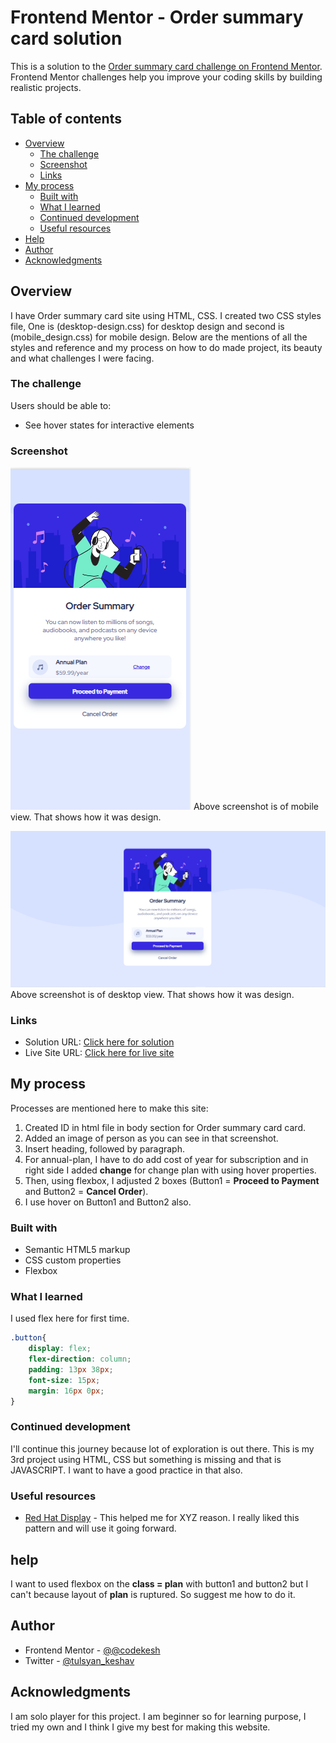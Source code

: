 # Frontend Mentor - Order summary card solution

This is a solution to the [Order summary card challenge on Frontend Mentor](https://www.frontendmentor.io/challenges/order-summary-component-QlPmajDUj). Frontend Mentor challenges help you improve your coding skills by building realistic projects. 

## Table of contents

- [Overview](#overview)
  - [The challenge](#the-challenge)
  - [Screenshot](#screenshot)
  - [Links](#links)
- [My process](#my-process)
  - [Built with](#built-with)
  - [What I learned](#what-i-learned)
  - [Continued development](#continued-development)
  - [Useful resources](#useful-resources)
- [Help](#help)
- [Author](#author)
- [Acknowledgments](#acknowledgments)

## Overview

I have Order summary card site using HTML, CSS. I created two CSS styles file, One is (desktop-design.css) for desktop design and second is (mobile_design.css) for mobile design. Below are the mentions of all the styles and reference and my process on how to do made project, its beauty and what challenges I were facing.

### The challenge

Users should be able to:

- See hover states for interactive elements

### Screenshot

![Mobile View](./Screenshot_mobile.png)
Above screenshot is of mobile view. That shows how it was design.

![Desktop View](./Screenshot_design.png)
Above screenshot is of desktop view. That shows how it was design.

### Links

- Solution URL: [Click here for solution](https://github.com/codekesh/Order-summary-component.git)
- Live Site URL: [Click here for live site](https://codekesh.github.io/Order-summary-component/)

## My process

Processes are mentioned here to make this site:
1. Created ID in html file in body section for Order summary card card.
2. Added an image of person as you can see in that screenshot.
3. Insert heading, followed by paragraph.
4. For annual-plan, I have to do add cost of year for subscription and in right side I added **change** for change plan with using hover properties.
5. Then, using flexbox, I adjusted 2 boxes (Button1 = **Proceed to Payment** and Button2 = **Cancel Order**).
6. I use hover on Button1 and Button2 also. 

### Built with

- Semantic HTML5 markup
- CSS custom properties
- Flexbox

### What I learned

I used flex here for first time.
```css
.button{
    display: flex;
    flex-direction: column;
    padding: 13px 38px;
    font-size: 15px;
    margin: 16px 0px;
}
```

### Continued development

I'll continue this journey because lot of exploration is out there. This is my 3rd project using HTML, CSS but something is missing and that is JAVASCRIPT. I want to have a good practice in that also.

### Useful resources

- [Red Hat Display](https://fonts.google.com/specimen/Red+Hat+Display) - This helped me for XYZ reason. I really liked this pattern and will use it going forward.

## help

I want to used flexbox on the **class = plan** with button1 and button2 but I can't because layout of **plan** is ruptured.
So suggest me how to do it.

## Author

- Frontend Mentor - [@@codekesh](https://www.frontendmentor.io/profile/codekesh)
- Twitter - [@tulsyan_keshav](https://twitter.com/tulsyan_keshav)

## Acknowledgments

I am solo player for this project. I am beginner so for learning purpose, I tried my own and I think I give my best for making this website.
